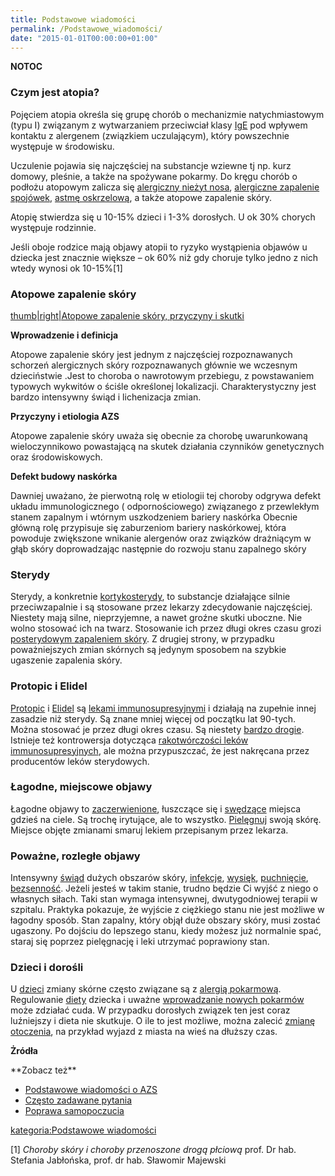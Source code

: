 ```yaml
---
title: Podstawowe wiadomości
permalink: /Podstawowe_wiadomości/
date: "2015-01-01T00:00:00+01:00"
---
```


__NOTOC__

### Czym jest atopia?

Pojęciem atopia określa się grupę chorób o mechanizmie natychmiastowym (typu I) związanym z wytwarzaniem przeciwciał klasy [IgE](/atopedia/IgE "wikilink") pod wpływem kontaktu z alergenem (związkiem uczulającym), który powszechnie występuje w środowisku.

Uczulenie pojawia się najczęściej na substancje wziewne tj np. kurz domowy, pleśnie, a także na spożywane pokarmy. Do kręgu chorób o podłożu atopowym zalicza się [alergiczny nieżyt nosa](/atopedia/alergiczny_nieżyt_nosa "wikilink"), [alergiczne zapalenie spojówek](/atopedia/alergiczne_zapalenie_spojówek "wikilink"), [astmę oskrzelową](/atopedia/astma_oskrzelowa "wikilink"), a także atopowe zapalenie skóry.

Atopię stwierdza się u 10-15% dzieci i 1-3% dorosłych. U ok 30% chorych występuje rodzinnie.

Jeśli oboje rodzice mają objawy atopii to ryzyko wystąpienia objawów u dziecka jest znacznie większe – ok 60% niż gdy choruje tylko jedno z nich wtedy wynosi ok 10-15%[1]

### Atopowe zapalenie skóry

[thumb|right|Atopowe zapalenie skóry, przyczyny i skutki](/Grafika:Atopowe-diagram.png "wikilink")

**Wprowadzenie i definicja**

Atopowe zapalenie skóry jest jednym z najczęściej rozpoznawanych schorzeń alergicznych skóry rozpoznawanych głównie we wczesnym dzieciństwie .Jest to choroba o nawrotowym przebiegu, z powstawaniem typowych wykwitów o ściśle określonej lokalizacji. Charakterystyczny jest bardzo intensywny świąd i lichenizacja zmian.

**Przyczyny i etiologia AZS**

Atopowe zapalenie skóry uważa się obecnie za chorobę uwarunkowaną wieloczynnikowo powastającą na skutek działania czynników genetycznych oraz środowiskowych.

**Defekt budowy naskórka**

Dawniej uważano, że pierwotną rolę w etiologii tej choroby odgrywa defekt układu immunologicznego ( odpornościowego) związanego z przewlekłym stanem zapalnym i wtórnym uszkodzeniem bariery naskórka Obecnie główną rolę przypisuje się zaburzeniom bariery naskórkowej, która powoduje zwiększone wnikanie alergenów oraz związków drażniącym w głąb skóry doprowadzając następnie do rozwoju stanu zapalnego skóry

### Sterydy

Sterydy, a konkretnie [kortykosterydy](/atopedia/kortykosterydy "wikilink"), to substancje działające silnie przeciwzapalnie i są stosowane przez lekarzy zdecydowanie najczęściej. Niestety mają silne, nieprzyjemne, a nawet groźne skutki uboczne. Nie wolno stosować ich na twarz. Stosowanie ich przez długi okres czasu grozi [posterydowym zapaleniem skóry](/atopedia/posterydowe_zapalenie_skóry "wikilink"). Z drugiej strony, w przypadku poważniejszych zmian skórnych są jedynym sposobem na szybkie ugaszenie zapalenia skóry.

### Protopic i Elidel

[Protopic](/atopedia/Protopic "wikilink") i [Elidel](/atopedia/Elidel "wikilink") są [lekami immunosupresyjnymi](/atopedia/leki_immunosupresyjne "wikilink") i działają na zupełnie innej zasadzie niż sterydy. Są znane mniej więcej od początku lat 90-tych. Można stosować je przez długi okres czasu. Są niestety [bardzo drogie](/atopedia/refundacja_maści_Protopic "wikilink"). Istnieje też kontrowersja dotycząca [rakotwórczości leków immunosupresyjnych](/Takrolimus#Obawy_co_do_rakotw.C3.B3rczo.C5.9Bci "wikilink"), ale można przypuszczać, że jest nakręcana przez producentów leków sterydowych.

### Łagodne, miejscowe objawy

Łagodne objawy to [zaczerwienione](/atopedia/zaczerwienienie "wikilink"), łuszczące się i [swędzące](/atopedia/świąd "wikilink") miejsca gdzieś na ciele. Są trochę irytujące, ale to wszystko. [Pielęgnuj](/atopedia/pielęgnacja "wikilink") swoją skórę. Miejsce objęte zmianami smaruj lekiem przepisanym przez lekarza.

### Poważne, rozległe objawy

Intensywny [świąd](/atopedia/świąd "wikilink") dużych obszarów skóry, [infekcje](/atopedia/infekcja_skóry "wikilink"), [wysięk](/atopedia/wysięk "wikilink"), [puchnięcie](/atopedia/puchnięcie "wikilink"), [bezsenność](/atopedia/bezsenność "wikilink"). Jeżeli jesteś w takim stanie, trudno będzie Ci wyjść z niego o własnych siłach. Taki stan wymaga intensywnej, dwutygodniowej terapii w szpitalu. Praktyka pokazuje, że wyjście z ciężkiego stanu nie jest możliwe w łagodny sposób. Stan zapalny, który objął duże obszary skóry, musi zostać ugaszony. Po dojściu do lepszego stanu, kiedy możesz już normalnie spać, staraj się poprzez pielęgnację i leki utrzymać poprawiony stan.

### Dzieci i dorośli

U [dzieci](/atopedia/dziecko "wikilink") zmiany skórne często związane są z [alergią pokarmową](/atopedia/alergia_pokarmowa "wikilink"). Regulowanie [diety](/atopedia/:kategoria:diety "wikilink") dziecka i uważne [wprowadzanie nowych pokarmów](/atopedia/wprowadzanie_nowych_pokarmów "wikilink") może zdziałać cuda. W przypadku dorosłych związek ten jest coraz luźniejszy i dieta nie skutkuje. O ile to jest możliwe, można zalecić [zmianę otoczenia](/atopedia/środowisko "wikilink"), na przykład wyjazd z miasta na wieś na dłuższy czas.

**Żródła**

<references />
**Zobacz też**

-   [Podstawowe wiadomości o AZS](/atopedia/:Kategoria:Podstawowe_wiadomości "wikilink")
-   [Często zadawane pytania](/atopedia/Często_zadawane_pytania "wikilink")
-   [Poprawa samopoczucia](/atopedia/Poprawa_samopoczucia "wikilink")

[kategoria:Podstawowe wiadomości](/atopedia/kategoria:Podstawowe_wiadomości "wikilink")

[1] *Choroby skóry i choroby przenoszone drogą płciową* prof. Dr hab. Stefania Jabłońska, prof. dr hab. Sławomir Majewski